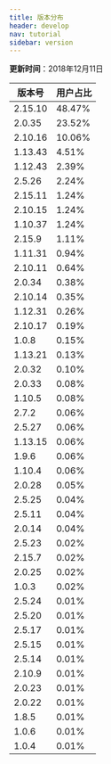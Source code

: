 ```yaml
---
title: 版本分布
header: develop
nav: tutorial
sidebar: version
---
```

**更新时间**：2018年12月11日

|版本号|用户占比|
|---|---|
|2.15.10|48.47%|
|2.0.35|23.52%|
|2.10.16|10.06%|
|1.13.43|4.51%|
|1.12.43|2.39%|
|2.5.26|2.24%|
|2.15.11|1.24%|
|2.10.15|1.24%|
|1.10.37|1.24%|
|2.15.9|1.11%|
|1.11.31|0.94%|
|2.10.11|0.64%|
|2.0.34|0.38%|
|2.10.14|0.35%|
|1.12.31|0.26%|
|2.10.17|0.19%|
|1.0.8|0.15%|
|1.13.21|0.13%|
|2.0.32|0.10%|
|2.0.33|0.08%|
|1.10.5|0.08%|
|2.7.2|0.06%|
|2.5.27|0.06%|
|1.13.15|0.06%|
|1.9.6|0.06%|
|1.10.4|0.06%|
|2.0.28|0.05%|
|2.5.25|0.04%|
|2.5.11|0.04%|
|2.0.14|0.04%|
|2.5.23|0.02%|
|2.15.7|0.02%|
|2.0.25|0.02%|
|1.0.3|0.02%|
|2.5.24|0.01%|
|2.5.20|0.01%|
|2.5.17|0.01%|
|2.5.15|0.01%|
|2.5.14|0.01%|
|2.10.9|0.01%|
|2.0.23|0.01%|
|2.0.22|0.01%|
|1.8.5|0.01%|
|1.0.6|0.01%|
|1.0.4|0.01%|
